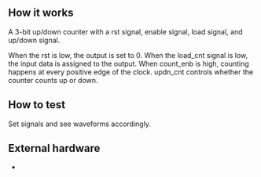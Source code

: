 <!---

This file is used to generate your project datasheet. Please fill in the information below and delete any unused
sections.

You can also include images in this folder and reference them in the markdown. Each image must be less than
512 kb in size, and the combined size of all images must be less than 1 MB.
-->

## How it works

A 3-bit up/down counter with a rst signal, enable signal, load signal, and up/down signal.

When the rst is low, the output is set to 0.
When the load_cnt signal is low, the input data is assigned to the output.
When count_enb is high, counting happens at every positive edge of the clock. updn_cnt controls whether the counter counts up or down.

## How to test

Set signals and see waveforms accordingly.

## External hardware

-
